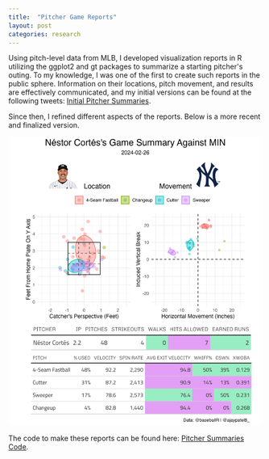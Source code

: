 ```yaml
---
title:  "Pitcher Game Reports"
layout: post
categories: research
---
```


Using pitch-level data from MLB, I developed visualization reports in R utilizing the ggplot2 and gt packages to summarize a starting pitcher's 
outing. To my knowledge, I was one of the first to create such reports in the public sphere. Information on their locations, pitch movement, 
and results are effectively communicated, and my initial versions can be found at the following tweets: [Initial Pitcher Summaries](https://x.com/ajaypatel8_/status/1648836638825480193). 

Since then, I refined different aspects of the reports. Below is a more recent and finalized version.

<div style="text-align: center;">
    <img src="NestorCortes.png" alt="Nestor Cortes 2/26 Game Summary" width="500">
</div>

The code to make these reports can be found here: [Pitcher Summaries Code](https://github.com/ajaypatel-8/Baseball-Plots/blob/main/pitcher_game_summary.R).
